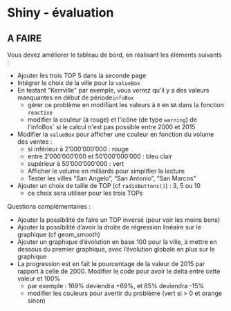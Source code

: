 # Shiny - évaluation

## A FAIRE

Vous devez améliorer le tableau de bord, en réalisant les éléments suivants :

- Ajouter les trois TOP 5 dans la seconde page
- Intégrer le choix de la ville pour la `valueBox`
- En testant "Kerrville" par exemple, vous verrez qu'il y a des valeurs manquantes en début de période`infoBox`
    - gérer ce problème en modifiant les valeurs à `0` en `NA` dans la fonction `reactive`
    - modifier la couleur (à rouge) et l'icône (de type `warning`) de l'infoBox` si le calcul n'est pas possible entre 2000 et 2015
- Modifier la `valueBox` pour afficher une couleur en fonction du volume des ventes :
    - si inférieur à 2’000’000’000 : rouge
    - entre 2’000’000’000 et 50’000’000’000 : bleu clair
    - supérieur à 50’000’000’000 : vert
    - Afficher le volume en milliards pour simplifier la lecture
    - Tester les villes “San Angelo”, “San Antonio”, “San Marcos”
- Ajouter un choix de taille de TOP (cf `radioButtons()`) : 3, 5 ou 10
    - ce choix sera utiliser pour les trois TOPs

Questions complémentaires :

- Ajouter la possibilité de faire un TOP inversé (pour voir les moins bons)
- Ajouter la possibilité d’avoir la droite de régression linéaire sur le graphique (cf geom_smooth)
- Ajouter un graphique d’évolution en base 100 pour la ville, à mettre en dessous du premier graphique, avec l’évolution globale en plus sur le graphique
- La progression est en fait le pourcentage de la valeur de 2015 par rapport à celle de 2000. Modifier le code pour avoir le delta entre cette valeur et 100%
    - par exemple : 169% deviendra +69%, et 85% deviendra -15%
    - modifier les couleurs pour avertir du problème (vert si > 0 et orange sinon)



